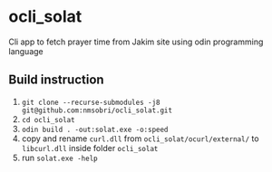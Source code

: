 # ocli_solat
Cli app to fetch prayer time from Jakim site using odin programming language

## Build instruction
1. `git clone --recurse-submodules -j8 git@github.com:nmsobri/ocli_solat.git`
2. `cd ocli_solat`
3. `odin build . -out:solat.exe -o:speed`
4. copy and rename `curl.dll` from `ocli_solat/ocurl/external/` to `libcurl.dll` inside folder `ocli_solat`
5. run `solat.exe -help`
